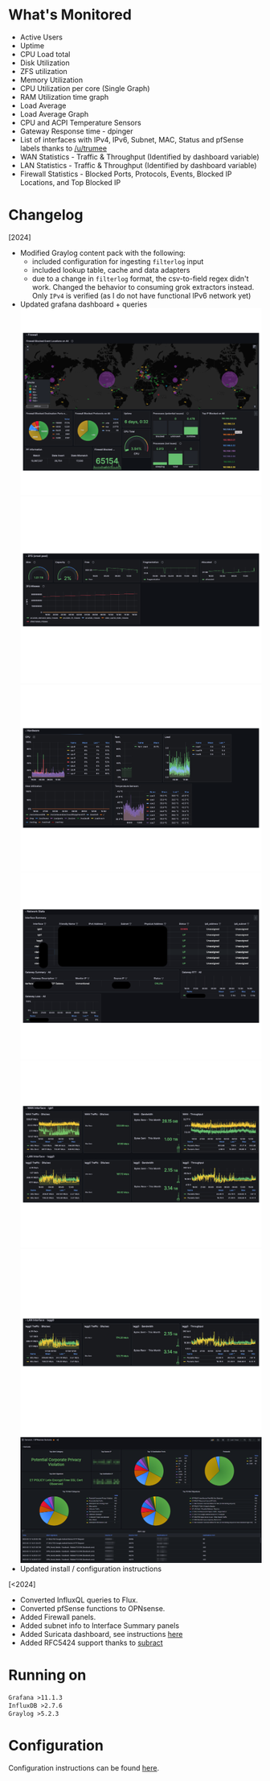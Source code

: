 # What's Monitored
- Active Users
- Uptime
- CPU Load total
- Disk Utilization
- ZFS utilization
- Memory Utilization
- CPU Utilization per core (Single Graph)
- RAM Utilization time graph
- Load Average
- Load Average Graph
- CPU and ACPI Temperature Sensors
- Gateway Response time - dpinger
- List of interfaces with IPv4, IPv6, Subnet, MAC, Status and pfSense labels thanks to [/u/trumee](https://www.reddit.com/r/PFSENSE/comments/fsss8r/additional_grafana_dashboard/fmal0t6/)
- WAN Statistics - Traffic & Throughput (Identified by dashboard variable)
- LAN Statistics - Traffic & Throughput (Identified by dashboard variable)
- Firewall Statistics - Blocked Ports, Protocols, Events, Blocked IP Locations, and Top Blocked IP
# Changelog

[2024]
- Modified Graylog content pack with the following:
    - included configuration for ingesting `filterlog` input
    - included lookup table, cache and data adapters
    - due to a change in `filterlog` format, the csv-to-field regex didn't work. Changed the behavior to consuming grok extractors instead. Only `IPv4` is verified (as I do not have functional IPv6 network yet)
- Updated grafana dashboard + queries
    ![Firewall Dashboard](grafana/OPNsense-Grafana-Dashboard-1.png)
    ![ZFS Dashboard](grafana/OPNsense-Grafana-Dashboard-2.png)
    ![Hardware Dashboard](grafana/OPNsense-Grafana-Dashboard-3.png)
    ![Network Dashboard](grafana/OPNsense-Grafana-Dashboard-4.png)
    ![WAN Dashboard](grafana/OPNsense-Grafana-Dashboard-5.png)
    ![Sample LAN Dashboard](grafana/OPNsense-Grafana-Dashboard-6.png)
    ![Suricata Dashboard](grafana/Grafana-OPNsense-Suricata.png)
- Updated install / configuration instructions

[<2024]
- Converted InfluxQL queries to Flux.
- Converted pfSense functions to OPNsense.
- Added Firewall panels.
- Added subnet info to Interface Summary panels
- Added Suricata dashboard, see instructions [here](./configure.md#configuration-for-the-suricata-dashboard-optional)
- Added RFC5424 support thanks to [subract](https://github.com/IRQ10/Graylog-OPNsense_Extractors/pull/11)


# Running on

    Grafana >11.1.3
    InfluxDB >2.7.6
    Graylog >5.2.3


# Configuration
Configuration instructions can be found [here](./configure.md).
